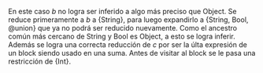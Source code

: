 En este caso _b_ no logra ser inferido a algo más preciso que Object.
Se reduce primeramente a _b_ a {String}, para luego expandirlo a 
{String, Bool, @union} que ya no podrá ser reducido nuevamente. Como el ancestro
común más cercano de String y Bool es Object, a esto se logra inferir.
Además se logra una correcta reducción de _c_ por ser la últa expresión de un 
block siendo usado en una suma. Antes de visitar al block se le pasa una restricción
de {Int}.